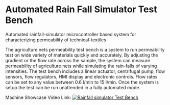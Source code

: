 # Automated Rain Fall Simulator Test Bench </br>
Automated rainfall-simulator microcontroller based system for characterizing permeability of technical-textiles </br>

The agriculture nets permeability test bench is a system to run permeability test on wide variety of materials quickly and accurately. By adjusting the gradient or the flow rate across the sample, the system can measure permeability of agriculture nets while simulating the rain-falls of varying intensities. The test bench includes a linear actuator, centrifugal pump, flow sensors, flow regulators, HMI display and electronic controls. Flow rates can be set to any value between 0.6 l/min to 15 l/min. Once the system is setup the test can be run unattended in a fully automated mode. </br>

Machine Showcase Video Link:
[![Rainfall simulator Test Bench](https://img.youtube.com/vi/E8ZFBqE6dyw/maxresdefault.jpg)](https://www.youtube.com/embed/E8ZFBqE6dyw) </br>
